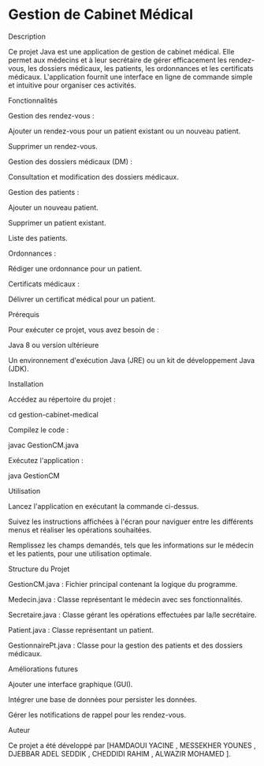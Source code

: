 # Gestion de Cabinet Médical

Description

Ce projet Java est une application de gestion de cabinet médical. Elle permet aux médecins et à leur secrétaire de gérer efficacement les rendez-vous, les dossiers médicaux, les patients, les ordonnances et les certificats médicaux. L'application fournit une interface en ligne de commande simple et intuitive pour organiser ces activités.

Fonctionnalités

Gestion des rendez-vous :

Ajouter un rendez-vous pour un patient existant ou un nouveau patient.

Supprimer un rendez-vous.

Gestion des dossiers médicaux (DM) :

Consultation et modification des dossiers médicaux.

Gestion des patients :

Ajouter un nouveau patient.

Supprimer un patient existant.

Liste des patients.

Ordonnances :

Rédiger une ordonnance pour un patient.

Certificats médicaux :

Délivrer un certificat médical pour un patient.

Prérequis

Pour exécuter ce projet, vous avez besoin de :

Java 8 ou version ultérieure

Un environnement d'exécution Java (JRE) ou un kit de développement Java (JDK).

Installation



Accédez au répertoire du projet :

cd gestion-cabinet-medical

Compilez le code :

javac GestionCM.java

Exécutez l'application :

java GestionCM

Utilisation

Lancez l'application en exécutant la commande ci-dessus.

Suivez les instructions affichées à l'écran pour naviguer entre les différents menus et réaliser les opérations souhaitées.

Remplissez les champs demandés, tels que les informations sur le médecin et les patients, pour une utilisation optimale.

Structure du Projet

GestionCM.java : Fichier principal contenant la logique du programme.

Medecin.java : Classe représentant le médecin avec ses fonctionnalités.

Secretaire.java : Classe gérant les opérations effectuées par la/le secrétaire.

Patient.java : Classe représentant un patient.

GestionnairePt.java : Classe pour la gestion des patients et des dossiers médicaux.

Améliorations futures

Ajouter une interface graphique (GUI).

Intégrer une base de données pour persister les données.

Gérer les notifications de rappel pour les rendez-vous.





Auteur

Ce projet a été développé par [HAMDAOUI YACINE , MESSEKHER YOUNES , DJEBBAR ADEL SEDDIK , CHEDDIDI RAHIM , ALWAZIR MOHAMED ].

